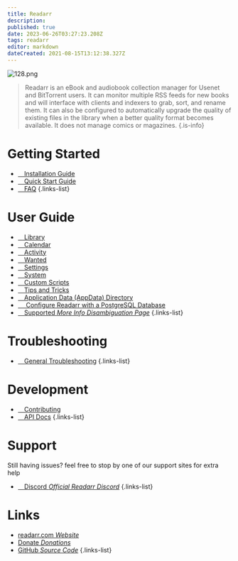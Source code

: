 ```yaml
---
title: Readarr
description: 
published: true
date: 2023-06-26T03:27:23.208Z
tags: readarr
editor: markdown
dateCreated: 2021-08-15T13:12:38.327Z
---
```


![128.png](/assets/readarr/logos/128.png)

> Readarr is an eBook and audiobook collection manager for Usenet and BitTorrent users. It can monitor multiple RSS feeds for new books and will interface with clients and indexers to grab, sort, and rename them. It can also be configured to automatically upgrade the quality of existing files in the library when a better quality format becomes available. It does not manage comics or magazines.
{.is-info}

# Getting Started

- [<i class="fas fa-plus-square"></i>&emsp;Installation Guide](/readarr/installation)
- [<i class="fas fa-book-open"></i>&emsp;Quick Start Guide](/readarr/quick-start-guide)
- [<i class="far fa-question-circle"></i>&emsp;FAQ](/readarr/faq)
{.links-list}

# User Guide

- [<i class="fas fa-play"></i>&emsp;Library](/readarr/library)
- [<i class="fas fa-calendar-alt"></i>&emsp;Calendar](/readarr/calendar)
- [<i class="fas fa-clock"></i>&emsp;Activity](/readarr/activity)
- [<i class="fas fa-search-minus"></i>&emsp;Wanted](/readarr/wanted)
- [<i class="fas fa-cogs"></i>&emsp;Settings](/readarr/settings)
- [<i class="fas fa-laptop"></i>&emsp;System](/readarr/system)
- [<i class="fas fa-scroll"></i>&emsp;Custom Scripts](/readarr/custom-scripts)
- [<i class="fas fa-gifts"></i>&emsp;Tips and Tricks](/readarr/tips-and-tricks)
- [<i class="fas fa-database"></i>&emsp;Application Data (AppData) Directory](/readarr/appdata-directory)
- [<i class="fas fa-server"></i>&emsp; Configure Readarr with a PostgreSQL Database](/readarr/postgres-setup)
- [<i class="fas fa-cogs"></i>&emsp;Supported *More Info Disambiguation Page*](/readarr/supported)
{.links-list}

# Troubleshooting

- [<i class="far fa-life-ring"></i>&emsp;General Troubleshooting](/readarr/troubleshooting)
{.links-list}

# Development

- [<i class="fas fa-laptop-code"></i>&emsp;Contributing](/readarr/contributing)
- [<i class="fas fa-book"></i>&emsp;API Docs](https://readarr.com/docs/api/)
{.links-list}

# Support

Still having issues? feel free to stop by one of our support sites for extra help

- [<i class="fab fa-discord"></i>&emsp;Discord *Official Readarr Discord*](https://readarr.com/discord)
{.links-list}

# Links

- [readarr.com *Website*](https://readarr.com)
- [Donate *Donations*](https://readarr.com/donate)
- [GitHub *Source Code*](https://github.com/readarr/readarr)
{.links-list}
